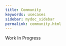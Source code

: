 ```yaml
---
title: Community
keywords: usecases
sidebar: mydoc_sidebar
permalink: community.html
---
```


Work In Progress


